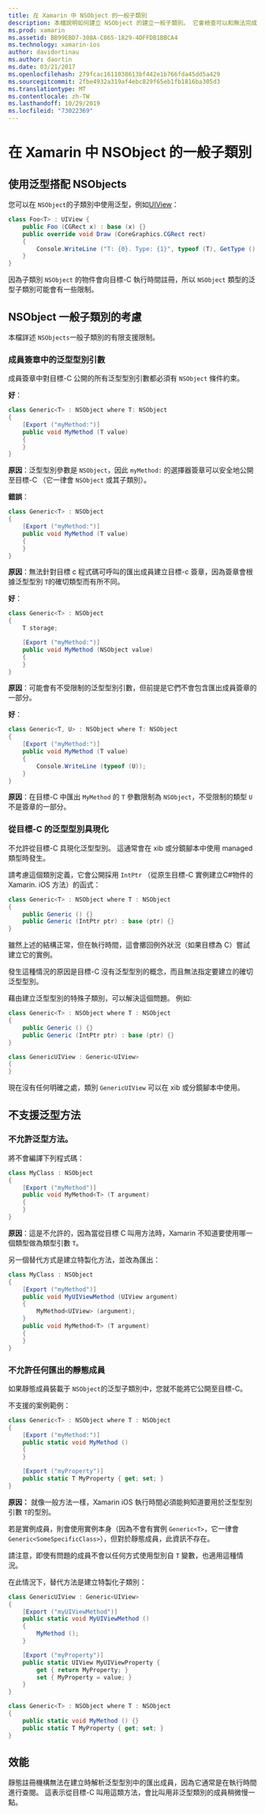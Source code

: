 ```yaml
---
title: 在 Xamarin 中 NSObject 的一般子類別
description: 本檔說明如何建立 NSObject 的建立一般子類別。 它會檢查可以和無法完成的作業、討論靜態註冊機構，並查看效能。
ms.prod: xamarin
ms.assetid: BB99EBD7-308A-C865-1829-4DFFDB1BBCA4
ms.technology: xamarin-ios
author: davidortinau
ms.author: daortin
ms.date: 03/21/2017
ms.openlocfilehash: 279fcac1611038613bf442e1b766fda45dd5a429
ms.sourcegitcommit: 2fbe4932a319af4ebc829f65eb1fb1816ba305d3
ms.translationtype: MT
ms.contentlocale: zh-TW
ms.lasthandoff: 10/29/2019
ms.locfileid: "73022369"
---
```

# <a name="generic-subclasses-of-nsobject-in-xamarinios"></a>在 Xamarin 中 NSObject 的一般子類別

## <a name="using-generics-with-nsobjects"></a>使用泛型搭配 NSObjects

您可以在 `NSObject`的子類別中使用泛型，例如[UIView](xref:UIKit.UIView)：

```csharp
class Foo<T> : UIView {
    public Foo (CGRect x) : base (x) {}
    public override void Draw (CoreGraphics.CGRect rect)
    {
        Console.WriteLine ("T: {0}. Type: {1}", typeof (T), GetType ().Name);
    }
}
```

因為子類別 `NSObject` 的物件會向目標-C 執行時間註冊，所以 `NSObject` 類型的泛型子類別可能會有一些限制。

## <a name="considerations-for-generic-subclasses-of-nsobject"></a>NSObject 一般子類別的考慮

本檔詳述 `NSObjects`一般子類別的有限支援限制。

### <a name="generic-type-arguments-in-member-signatures"></a>成員簽章中的泛型型別引數

成員簽章中對目標-C 公開的所有泛型型別引數都必須有 `NSObject` 條件約束。

**好**：

```csharp
class Generic<T> : NSObject where T: NSObject
{
    [Export ("myMethod:")]
    public void MyMethod (T value)
    {
    }
}
```

**原因**：泛型型別參數是 `NSObject`，因此 `myMethod:` 的選擇器簽章可以安全地公開至目標-C （它一律會 `NSObject` 或其子類別）。

**錯誤**：

```csharp
class Generic<T> : NSObject
{
    [Export ("myMethod:")]
    public void MyMethod (T value)
    {
    }
}
```

**原因**：無法針對目標 c 程式碼可呼叫的匯出成員建立目標-c 簽章，因為簽章會根據泛型型別 `T`的確切類型而有所不同。

**好**：

```csharp
class Generic<T> : NSObject
{
    T storage;

    [Export ("myMethod:")]
    public void MyMethod (NSObject value)
    {
    }
}
```

**原因**：可能會有不受限制的泛型型別引數，但前提是它們不會包含匯出成員簽章的一部分。

**好**：

```csharp
class Generic<T, U> : NSObject where T: NSObject
{
    [Export ("myMethod:")]
    public void MyMethod (T value)
    {
        Console.WriteLine (typeof (U));
    }
}
```

**原因**：在目標-C 中匯出 `MyMethod` 的 `T` 參數限制為 `NSObject`，不受限制的類型 `U` 不是簽章的一部分。

### <a name="instantiations-of-generic-types-from-objective-c"></a>從目標-C 的泛型型別具現化

不允許從目標-C 具現化泛型型別。 這通常會在 xib 或分鏡腳本中使用 managed 類型時發生。

請考慮這個類別定義，它會公開採用 `IntPtr` （從原生目標-C 實例建立C#物件的 Xamarin. iOS 方法）的函式：

```csharp
class Generic<T> : NSObject where T : NSObject
{
    public Generic () {}
    public Generic (IntPtr ptr) : base (ptr) {}
}
```

雖然上述的結構正常，但在執行時間，這會擲回例外狀況（如果目標為 C）嘗試建立它的實例。

發生這種情況的原因是目標-C 沒有泛型型別的概念，而且無法指定要建立的確切泛型型別。

藉由建立泛型型別的特殊子類別，可以解決這個問題。 例如:

```csharp
class Generic<T> : NSObject where T : NSObject
{
    public Generic () {}
    public Generic (IntPtr ptr) : base (ptr) {}
}

class GenericUIView : Generic<UIView>
{
}
```

現在沒有任何明確之處，類別 `GenericUIView` 可以在 xib 或分鏡腳本中使用。

## <a name="no-support-for-generic-methods"></a>不支援泛型方法

### <a name="generic-methods-are-not-allowed"></a>不允許泛型方法。

將不會編譯下列程式碼：

```csharp
class MyClass : NSObject
{
    [Export ("myMethod")]
    public void MyMethod<T> (T argument)
    {
    }
}
```

**原因**：這是不允許的，因為當從目標 C 叫用方法時，Xamarin 不知道要使用哪一個類型做為類型引數 `T`。

另一個替代方式是建立特製化方法，並改為匯出：

```csharp
class MyClass : NSObject
{
    [Export ("myMethod")]
    public void MyUIViewMethod (UIView argument)
    {
        MyMethod<UIView> (argument);
    }
    public void MyMethod<T> (T argument)
    {
    }
}
```

### <a name="no-exported-static-members-allowed"></a>不允許任何匯出的靜態成員

如果靜態成員裝載于 `NSObject`的泛型子類別中，您就不能將它公開至目標-C。

不支援的案例範例：

```csharp
class Generic<T> : NSObject where T : NSObject
{
    [Export ("myMethod:")]
    public static void MyMethod ()
    {
    }

    [Export ("myProperty")]
    public static T MyProperty { get; set; }
}
```

**原因：** 就像一般方法一樣，Xamarin iOS 執行時間必須能夠知道要用於泛型型別引數 `T`的型別。

若是實例成員，則會使用實例本身（因為不會有實例 `Generic<T>`，它一律會 `Generic<SomeSpecificClass>`），但對於靜態成員，此資訊不存在。

請注意，即使有問題的成員不會以任何方式使用型別自 `T` 變數，也適用這種情況。

在此情況下，替代方法是建立特製化子類別：

```csharp
class GenericUIView : Generic<UIView>
{
    [Export ("myUIViewMethod")]
    public static void MyUIViewMethod ()
    {
        MyMethod ();
    }

    [Export ("myProperty")]
    public static UIView MyUIViewProperty {
        get { return MyProperty; }
        set { MyProperty = value; }
    }
}

class Generic<T> : NSObject where T : NSObject
{
    public static void MyMethod () {}
    public static T MyProperty { get; set; }
}
```

## <a name="performance"></a>效能

靜態註冊機構無法在建立時解析泛型型別中的匯出成員，因為它通常是在執行時間進行查閱。 這表示從目標-C 叫用這類方法，會比叫用非泛型類別的成員稍微慢一點。
